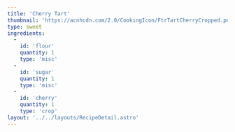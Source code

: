 ```yaml
---
title: 'Cherry Tart'
thumbnail: 'https://acnhcdn.com/2.0/CookingIcon/FtrTartCherryCropped.png'
type: sweet
ingredients:
  -
    id: 'flour'
    quantity: 1
    type: 'misc'
  -
    id: 'sugar'
    quantity: 1
    type: 'misc'
  -
    id: 'cherry'
    quantity: 1
    type: 'crop'
layout: '../../layouts/RecipeDetail.astro'
---
```

